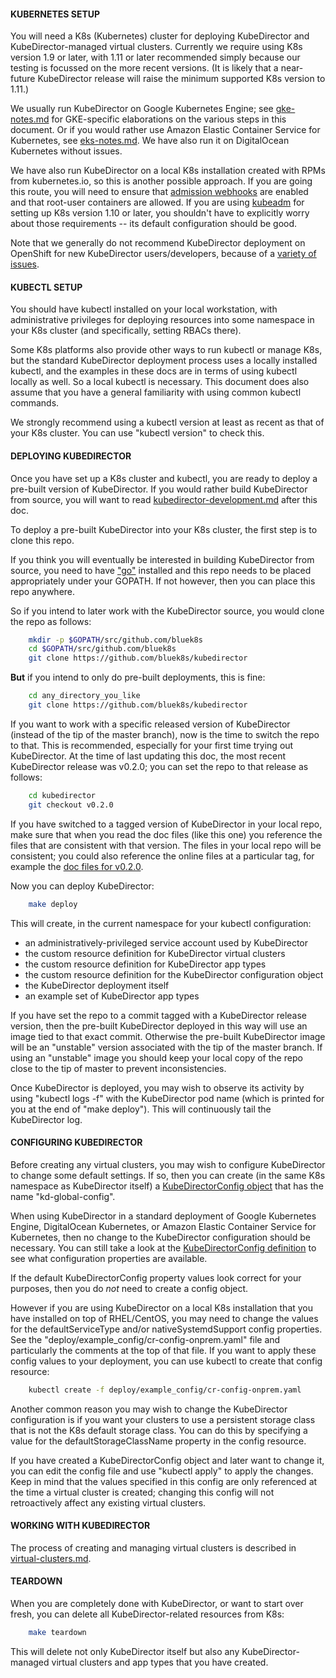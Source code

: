 #### KUBERNETES SETUP

You will need a K8s (Kubernetes) cluster for deploying KubeDirector and KubeDirector-managed virtual clusters. Currently we require using K8s version 1.9 or later, with 1.11 or later recommended simply because our testing is focussed on the more recent versions. (It is likely that a near-future KubeDirector release will raise the minimum supported K8s version to 1.11.)

We usually run KubeDirector on Google Kubernetes Engine; see [gke-notes.md](gke-notes.md) for GKE-specific elaborations on the various steps in this document. Or if you would rather use Amazon Elastic Container Service for Kubernetes, see [eks-notes.md](eks-notes.md). We have also run it on DigitalOcean Kubernetes without issues.

We have also run KubeDirector on a local K8s installation created with RPMs from kubernetes.io, so this is another possible approach. If you are going this route, you will need to ensure that [admission webhooks](https://kubernetes.io/docs/reference/access-authn-authz/extensible-admission-controllers/#prerequisites) are enabled and that root-user containers are allowed. If you are using [kubeadm](https://kubernetes.io/docs/reference/setup-tools/kubeadm/kubeadm/) for setting up K8s version 1.10 or later, you shouldn't have to explicitly worry about those requirements -- its default configuration should be good.

Note that we generally do not recommend KubeDirector deployment on OpenShift for new KubeDirector users/developers, because of a [variety of issues](https://github.com/bluek8s/kubedirector/issues/1).

#### KUBECTL SETUP

You should have kubectl installed on your local workstation, with administrative privileges for deploying resources into some namespace in your K8s cluster (and specifically, setting RBACs there).

Some K8s platforms also provide other ways to run kubectl or manage K8s, but the standard KubeDirector deployment process uses a locally installed kubectl, and the examples in these docs are in terms of using kubectl locally as well. So a local kubectl is necessary. This document does also assume that you have a general familiarity with using common kubectl commands.

We strongly recommend using a kubectl version at least as recent as that of your K8s cluster. You can use "kubectl version" to check this.

#### DEPLOYING KUBEDIRECTOR

Once you have set up a K8s cluster and kubectl, you are ready to deploy a pre-built version of KubeDirector. If you would rather build KubeDirector from source, you will want to read [kubedirector-development.md](kubedirector-development.md) after this doc.

To deploy a pre-built KubeDirector into your K8s cluster, the first step is to clone this repo.

If you think you will eventually be interested in building KubeDirector from source, you need to have ["go"](https://golang.org/) installed and this repo needs to be placed appropriately under your GOPATH. If not however, then you can place this repo anywhere.

So if you intend to later work with the KubeDirector source, you would clone the repo as follows:
```bash
    mkdir -p $GOPATH/src/github.com/bluek8s
    cd $GOPATH/src/github.com/bluek8s
    git clone https://github.com/bluek8s/kubedirector
```
**But** if you intend to only do pre-built deployments, this is fine:
```bash
    cd any_directory_you_like
    git clone https://github.com/bluek8s/kubedirector
```

If you want to work with a specific released version of KubeDirector (instead of the tip of the master branch), now is the time to switch the repo to that. This is recommended, especially for your first time trying out KubeDirector. At the time of last updating this doc, the most recent KubeDirector release was v0.2.0; you can set the repo to that release as follows:
```bash
    cd kubedirector
    git checkout v0.2.0
```

If you have switched to a tagged version of KubeDirector in your local repo, make sure that when you read the doc files (like this one) you reference the files that are consistent with that version. The files in your local repo will be consistent; you could also reference the online files at a particular tag, for example the [doc files for v0.2.0](https://github.com/bluek8s/kubedirector/tree/v0.2.0/doc).

Now you can deploy KubeDirector:
```bash
    make deploy
```

This will create, in the current namespace for your kubectl configuration:
* an administratively-privileged service account used by KubeDirector
* the custom resource definition for KubeDirector virtual clusters
* the custom resource definition for KubeDirector app types
* the custom resource definition for the KubeDirector configuration object
* the KubeDirector deployment itself
* an example set of KubeDirector app types

If you have set the repo to a commit tagged with a KubeDirector release version, then the pre-built KubeDirector deployed in this way will use an image tied to that exact commit. Otherwise the pre-built KubeDirector image will be an "unstable" version associated with the tip of the master branch. If using an "unstable" image you should keep your local copy of the repo close to the tip of master to prevent inconsistencies.

Once KubeDirector is deployed, you may wish to observe its activity by using "kubectl logs -f" with the KubeDirector pod name (which is printed for you at the end of "make deploy"). This will continuously tail the KubeDirector log.

#### CONFIGURING KUBEDIRECTOR

Before creating any virtual clusters, you may wish to configure KubeDirector to change some default settings. If so, then you can create (in the same K8s namespace as KubeDirector itself) a [KubeDirectorConfig object](https://github.com/bluek8s/kubedirector/wiki/Type-Definitions-for-KubeDirectorConfig) that has the name "kd-global-config".

When using KubeDirector in a standard deployment of Google Kubernetes Engine, DigitalOcean Kubernetes, or Amazon Elastic Container Service for Kubernetes, then no change to the KubeDirector configuration should be necessary. You can still take a look at the [KubeDirectorConfig definition](https://github.com/bluek8s/kubedirector/wiki/Type-Definitions-for-KubeDirectorConfig) to see what configuration properties are available.

If the default KubeDirectorConfig property values look correct for your purposes, then you do *not* need to create a config object.

However if you are using KubeDirector on a local K8s installation that you have installed on top of RHEL/CentOS, you may need to change the values for the defaultServiceType and/or nativeSystemdSupport config properties. See the "deploy/example_config/cr-config-onprem.yaml" file and particularly the comments at the top of that file. If you want to apply these config values to your deployment, you can use kubectl to create that config resource:
```bash
    kubectl create -f deploy/example_config/cr-config-onprem.yaml
```

Another common reason you may wish to change the KubeDirector configuration is if you want your clusters to use a persistent storage class that is not the K8s default storage class. You can do this by specifying a value for the defaultStorageClassName property in the config resource.

If you have created a KubeDirectorConfig object and later want to change it, you can edit the config file and use "kubectl apply" to apply the changes. Keep in mind that the values specified in this config are only referenced at the time a virtual cluster is created; changing this config will not retroactively affect any existing virtual clusters.

#### WORKING WITH KUBEDIRECTOR

The process of creating and managing virtual clusters is described in [virtual-clusters.md](virtual-clusters.md).

#### TEARDOWN

When you are completely done with KubeDirector, or want to start over fresh, you can delete all KubeDirector-related resources from K8s:
```bash
    make teardown
```

This will delete not only KubeDirector itself but also any KubeDirector-managed virtual clusters and app types that you have created.
